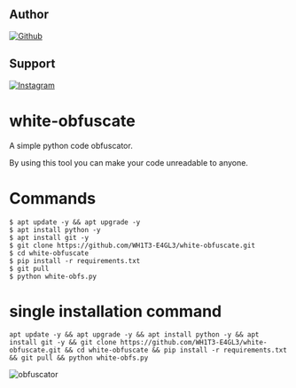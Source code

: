 ## Author
<a href="https://github.com/WH1T3-E4GL3/"><img title="Github" src="https://img.shields.io/badge/WH173-E4GL3-brightgreen?style=for-the-badge&logo=github"></a>
## Support
[![Instagram](https://img.shields.io/badge/TELEGRAM-red?style=for-the-badge&logo=telegram)](https://t.me/Ka_KsHi_HaTaKe)

# white-obfuscate

A simple python code obfuscator.

By using this tool you can make your code unreadable to anyone.

# Commands

    $ apt update -y && apt upgrade -y
    $ apt install python -y
    $ apt install git -y
    $ git clone https://github.com/WH1T3-E4GL3/white-obfuscate.git
    $ cd white-obfuscate
    $ pip install -r requirements.txt
    $ git pull
    $ python white-obfs.py
    
    
# single installation command

    apt update -y && apt upgrade -y && apt install python -y && apt install git -y && git clone https://github.com/WH1T3-E4GL3/white-obfuscate.git && cd white-obfuscate && pip install -r requirements.txt && git pull && python white-obfs.py
    


![obfuscator](https://user-images.githubusercontent.com/118425907/215086872-8acb4c02-7b5e-443e-b208-5ad32ee84f98.png)
